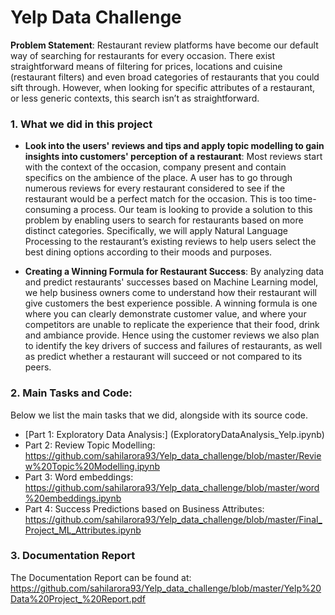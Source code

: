 # Yelp Data Challenge

**Problem Statement**: Restaurant review platforms have become our default way of searching for restaurants for every occasion. There exist straightforward means of filtering for prices, locations and cuisine (restaurant filters) and even broad categories of restaurants that you could sift through. However, when looking for specific attributes of a restaurant, or less generic contexts, this search isn’t as straightforward.

### 1. What we did in this project

* **Look into the users' reviews and tips and apply topic modelling to gain insights into customers' perception of a restaurant**: Most reviews start with the context of the occasion, company present and contain specifics on the ambience of the place. A user has to go through numerous reviews for every restaurant considered to see if the restaurant would be a perfect match for the occasion. This is too time-consuming a process. Our team is looking to provide a solution to this problem by enabling users to search for restaurants based on more distinct categories. Specifically, we will apply Natural Language Processing to the restaurant’s existing reviews to help users select the best dining options according to their moods and purposes.    

* **Creating a Winning Formula for Restaurant Success**: By analyzing data and predict restaurants' successes based on Machine Learning model, we help business owners come to understand how their restaurant will give customers the best experience possible. A winning formula is one where you can clearly demonstrate customer value, and where your competitors are unable to replicate the experience that their food, drink and ambiance provide. Hence using the customer reviews we also plan to identify the key drivers of success and failures of restaurants, as well as predict whether a restaurant will succeed or not compared to its peers.  

### 2. Main Tasks and Code:

Below we list the main tasks that we did, alongside with its source code.

- [Part 1: Exploratory Data Analysis:] (ExploratoryDataAnalysis_Yelp.ipynb)
- Part 2: Review Topic Modelling: https://github.com/sahilarora93/Yelp_data_challenge/blob/master/Review%20Topic%20Modelling.ipynb
- Part 3: Word embeddings: https://github.com/sahilarora93/Yelp_data_challenge/blob/master/word%20embeddings.ipynb
- Part 4: Success Predictions based on Business Attributes: https://github.com/sahilarora93/Yelp_data_challenge/blob/master/Final_Project_ML_Attributes.ipynb

### 3. Documentation Report

The Documentation Report can be found at: https://github.com/sahilarora93/Yelp_data_challenge/blob/master/Yelp%20Data%20Project_%20Report.pdf
